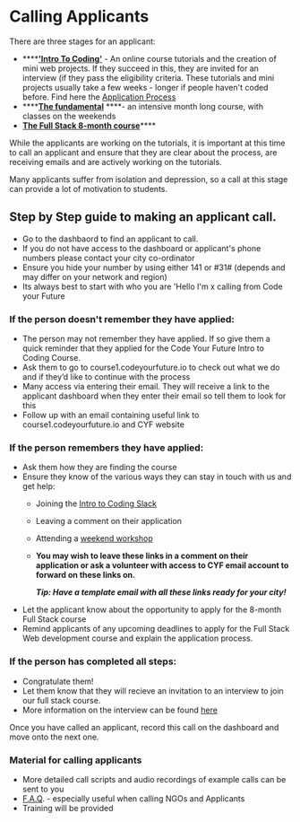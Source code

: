 # Calling Applicants

There are three stages for an applicant:

* \*\*\*\*[**'Intro To Coding'**](https://docs.codeyourfuture.io/course-processes/before-the-course/application-process) - An online course tutorials and the creation of mini web projects. If they succeed in this, they are invited for an interview \(if they pass the eligibility criteria. These tutorials and mini projects usually take a few weeks - longer if people haven't coded before. Find here the [Application Process](https://docs.codeyourfuture.io/course-processes/before-the-course/application-process)
* \*\*\*\*[**The fundamental**](https://docs.codeyourfuture.io/our-courses/fundamentals) ****- an intensive month long course, with classes on the weekends 
* [**The Full Stack 8-month course**](https://docs.codeyourfuture.io/our-courses/full-stack-course)\*\*\*\*

While the applicants are working on the tutorials, it is important at this time to call an applicant and ensure that they are clear about the process, are receiving emails and are actively working on the tutorials.

Many applicants suffer from isolation and depression, so a call at this stage can provide a lot of motivation to students.

## Step by Step guide to making an applicant call.

* Go to the dashbaord to find an applicant to call. 
* If you do not have access to the dashboard or applicant's phone numbers please contact your city co-ordinator 
* Ensure you hide your number by using either 141 or \#31\# \(depends and may differ on your network and region\)
* Its always best to start with who you are 'Hello I'm x calling from Code your Future

### If the person doesn't remember they have applied:

* The person may not remember they have applied. If so give them a quick reminder that they applied for the Code Your Future Intro to Coding Course.
* Ask them to go to course1.codeyourfuture.io to check out what we do and if they’d like to continue with the process
* Many access via entering their email. They will receive a link to the applicant dashboard when they enter their email so tell them to look for this
* Follow up with an email containing useful link to course1.codeyourfuture.io and CYF website

### If the person remembers they have applied:

* Ask them how they are finding the course
* Ensure they know of the various ways they can stay in touch with us and get help:
  * Joining the [Intro to Coding Slack](https://join.slack.com/t/cyf-applicants/shared_invite/zt-cfw4r6s2-TP0Mf5515RIc5uhzaTXLSw)
  * Leaving a comment on their application
  * Attending a [weekend workshop ](https://www.eventbrite.co.uk/e/intro-to-coding-workshop-tickets-103241098906?aff=)
  * **You may wish to leave these links in a comment on their application or ask a volunteer with access to CYF email account to forward on these links on.** 

    _**Tip: Have a template email with all these links ready for your city!**_
* Let the applicant know about the opportunity to apply for the 8-month Full Stack course 
* Remind applicants of any upcoming deadlines to apply for the Full Stack Web development course and explain the application process. 

### If the person has completed all steps:

* Congratulate them!
* Let them know that they will recieve an invitation to an interview to join our full stack course. 
* More information on the interview can be found [here](https://docs.codeyourfuture.io/course-processes/before-the-course/application-process#9-interview-scheduling-and-invites) 

Once you have called an applicant, record this call on the dashboard and move onto the next one.

### **Material for calling applicants**

* More detailed call scripts and audio recordings of example calls can be sent to you
* [F.A.Q](https://codeyourfuture.io/faq/). - especially useful when calling NGOs and Applicants
* Training will be provided

## 

## 

